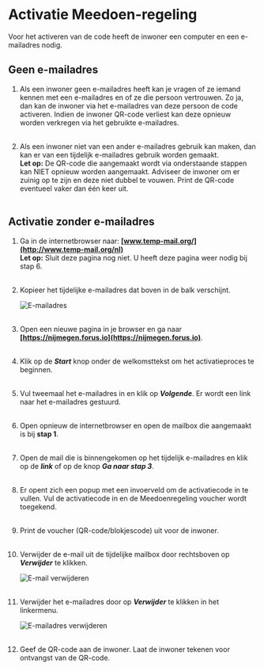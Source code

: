 # Activatie Meedoen-regeling

Voor het activeren van de code heeft de inwoner een computer en een e-mailadres nodig.

## Geen e-mailadres

1. Als een inwoner geen e-mailadres heeft kan je vragen of ze iemand kennen met een e-mailadres en of ze die persoon vertrouwen. Zo ja, dan kan de inwoner via het e-mailadres van deze persoon de code activeren. Indien de inwoner QR-code verliest kan deze opnieuw worden verkregen via het gebruikte e-mailadres.<br />&nbsp;

2. Als een inwoner niet van een ander e-mailadres gebruik kan maken, dan kan er van een tijdelijk e-mailadres gebruik worden gemaakt.<br />
**Let op:** De QR-code die aangemaakt wordt via onderstaande stappen kan NIET opnieuw worden aangemaakt. Adviseer de inwoner om er zuinig op te zijn en deze niet dubbel te vouwen. Print de QR-code eventueel vaker dan één keer uit. <br /> &nbsp;

## Activatie zonder e-mailadres

1. Ga in de internetbrowser naar: **[www.temp-mail.org/](http://www.temp-mail.org/nl)** <br />
    **Let op:** Sluit deze pagina nog niet. U heeft deze pagina weer nodig bij stap 6.
    <br />&nbsp;

2. Kopieer het tijdelijke e-mailadres dat boven in de balk verschijnt.

    <img src="https://raw.githubusercontent.com/teamforus/manuals/master/img/stips-temp-emailadres.png" alt="E-mailadres" style="max-width:500px">
    <br />&nbsp;

3. Open een nieuwe pagina in je browser en ga naar **[https://nijmegen.forus.io](https://nijmegen.forus.io)**.
<br />&nbsp;

4. Klik op de **_Start_** knop onder de welkomsttekst om het activatieproces te beginnen.
<br />&nbsp;

5. Vul tweemaal het e-mailadres in en klik op **_Volgende_**. Er wordt een link naar het e-mailadres gestuurd.
<br />&nbsp;

6. Open opnieuw de internetbrowser en open de mailbox die aangemaakt is bij **stap 1**.
<br />&nbsp;

7. Open de mail die is binnengekomen op het tijdelijk e-mailadres en klik op de **_link_** of op de knop **_Ga naar stap 3_**.
<br />&nbsp;

8. Er opent zich een popup met een invoerveld om de activatiecode in te vullen. Vul de activatiecode in en de Meedoenregeling voucher wordt toegekend.
<br />&nbsp;

9. Print de voucher (QR-code/blokjescode) uit voor de inwoner.
<br />&nbsp;

10. Verwijder de e-mail uit de tijdelijke mailbox door rechtsboven op **_Verwijder_** te klikken.

    <img src="https://raw.githubusercontent.com/teamforus/manuals/master/img/stips-temp-mail-verwijderen.png" alt="E-mail verwijderen" style="max-width:500px">
    <br />&nbsp;

11. Verwijder het e-mailadres door op **_Verwijder_** te klikken in het linkermenu.

    <img src="https://raw.githubusercontent.com/teamforus/manuals/master/img/stips-temp-verwijder-emailadres.png" alt="E-mailadres verwijderen" style="max-width:500px">
    <br />&nbsp;

12. Geef de QR-code aan de inwoner. Laat de inwoner tekenen voor ontvangst van de QR-code.
<br />&nbsp;
